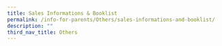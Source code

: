 ```yaml
---
title: Sales Informations & Booklist
permalink: /info-for-parents/Others/sales-informations-and-booklist/
description: ""
third_nav_title: Others
---
```

